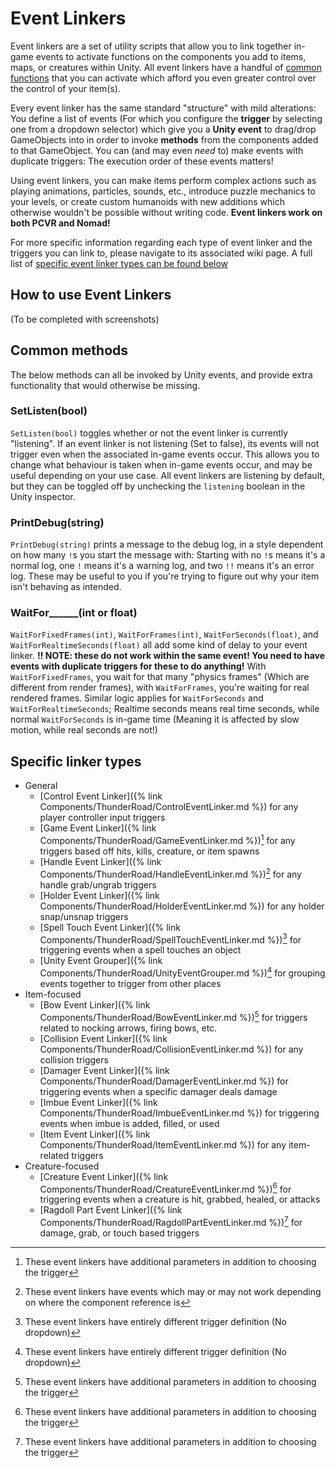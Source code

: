 # Event Linkers
Event linkers are a set of utility scripts that allow you to link together in-game events to activate functions on the components you add to items, maps, or creatures within Unity. All event linkers have a handful of [common functions](#common-methods) that you can activate which afford you even greater control over the control of your item(s).

Every event linker has the same standard "structure" with mild alterations: You define a list of events (For which you configure the **trigger** by selecting one from a dropdown selector) which give you a **Unity event** to drag/drop GameObjects into in order to invoke **methods** from the components added to that GameObject. You can (and may even *need* to) make events with duplicate triggers: The execution order of these events matters!

Using event linkers, you can make items perform complex actions such as playing animations, particles, sounds, etc., introduce puzzle mechanics to your levels, or create custom humanoids with new additions which otherwise wouldn't be possible without writing code. **Event linkers work on both PCVR and Nomad!**

For more specific information regarding each type of event linker and the triggers you can link to, please navigate to its associated wiki page. A full list of [specific event linker types can be found below](#specific-linker-types)

## How to use Event Linkers
(To be completed with screenshots)

## Common methods
The below methods can all be invoked by Unity events, and provide extra functionality that would otherwise be missing.
### SetListen(bool)
`SetListen(bool)` toggles whether or not the event linker is currently "listening". If an event linker is not listening (Set to false), its events will not trigger even when the associated in-game events occur. This allows you to change what behaviour is taken when in-game events occur, and may be useful depending on your use case. All event linkers are listening by default, but they can be toggled off by unchecking the `listening` boolean in the Unity inspector.
### PrintDebug(string)
`PrintDebug(string)` prints a message to the debug log, in a style dependent on how many `!`s you start the message with: Starting with no `!`s means it's a normal log, one `!` means it's a warning log, and two `!!` means it's an error log. These may be useful to you if you're trying to figure out why your item isn't behaving as intended.
### WaitFor\_\_\_\_\_\_(int or float)
`WaitForFixedFrames(int)`, `WaitForFrames(int)`, `WaitForSeconds(float)`, and `WaitForRealtimeSeconds(float)` all add some kind of delay to your event linker. **!! NOTE: these do not work within the same event! You need to have events with duplicate triggers for these to do anything!** With `WaitForFixedFrames`, you wait for that many "physics frames" (Which are different from render frames), with `WaitForFrames`, you're waiting for real rendered frames. Similar logic applies for `WaitForSeconds` and `WaitForRealtimeSeconds`; Realtime seconds means real time seconds, while normal `WaitForSeconds` is in-game time (Meaning it is affected by slow motion, while real seconds are not!)

## Specific linker types
- General
  - [Control Event Linker]({% link Components/ThunderRoad/ControlEventLinker.md %}) for any player controller input triggers
  - [Game Event Linker]({% link Components/ThunderRoad/GameEventLinker.md %})[^extras] for any triggers based off hits, kills, creature, or item spawns
  - [Handle Event Linker]({% link Components/ThunderRoad/HandleEventLinker.md %})[^varies] for any handle grab/ungrab triggers
  - [Holder Event Linker]({% link Components/ThunderRoad/HolderEventLinker.md %}) for any holder snap/unsnap triggers
  - [Spell Touch Event Linker]({% link Components/ThunderRoad/SpellTouchEventLinker.md %})[^unique] for triggering events when a spell touches an object
  - [Unity Event Grouper]({% link Components/ThunderRoad/UnityEventGrouper.md %})[^unique] for grouping events together to trigger from other places
- Item-focused
  - [Bow Event Linker]({% link Components/ThunderRoad/BowEventLinker.md %})[^extras] for triggers related to nocking arrows, firing bows, etc.
  - [Collision Event Linker]({% link Components/ThunderRoad/CollisionEventLinker.md %}) for any collision triggers
  - [Damager Event Linker]({% link Components/ThunderRoad/DamagerEventLinker.md %}) for triggering events when a specific damager deals damage
  - [Imbue Event Linker]({% link Components/ThunderRoad/ImbueEventLinker.md %}) for triggering events when imbue is added, filled, or used
  - [Item Event Linker]({% link Components/ThunderRoad/ItemEventLinker.md %}) for any item-related triggers
- Creature-focused
  - [Creature Event Linker]({% link Components/ThunderRoad/CreatureEventLinker.md %})[^extras] for triggering events when a creature is hit, grabbed, healed, or attacks
  - [Ragdoll Part Event Linker]({% link Components/ThunderRoad/RagdollPartEventLinker.md %})[^extras] for damage, grab, or touch based triggers

[^extras]: These event linkers have additional parameters in addition to choosing the trigger
[^varies]: These event linkers have events which may or may not work depending on where the component reference is
[^unique]: These event linkers have entirely different trigger definition (No dropdown)
